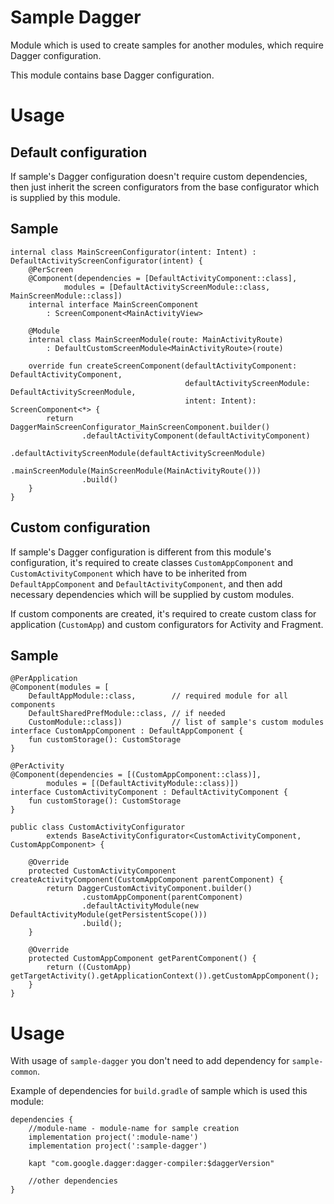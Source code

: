 # Sample Dagger
Module which is used to create samples for another modules, which
require Dagger configuration.

This module contains base Dagger configuration.

# Usage
## Default configuration
If sample's Dagger configuration doesn't require custom dependencies,
then just inherit the screen configurators from the base configurator
which is supplied by this module.

## Sample
```
internal class MainScreenConfigurator(intent: Intent) : DefaultActivityScreenConfigurator(intent) {
    @PerScreen
    @Component(dependencies = [DefaultActivityComponent::class],
            modules = [DefaultActivityScreenModule::class, MainScreenModule::class])
    internal interface MainScreenComponent
        : ScreenComponent<MainActivityView>

    @Module
    internal class MainScreenModule(route: MainActivityRoute)
        : DefaultCustomScreenModule<MainActivityRoute>(route)

    override fun createScreenComponent(defaultActivityComponent: DefaultActivityComponent,
                                       defaultActivityScreenModule: DefaultActivityScreenModule,
                                       intent: Intent): ScreenComponent<*> {
        return DaggerMainScreenConfigurator_MainScreenComponent.builder()
                .defaultActivityComponent(defaultActivityComponent)
                .defaultActivityScreenModule(defaultActivityScreenModule)
                .mainScreenModule(MainScreenModule(MainActivityRoute()))
                .build()
    }
}
```

## Custom configuration
If sample's Dagger configuration is different from this module's
configuration, it's required to create classes `CustomAppComponent` and
`CustomActivityComponent` which have to be inherited from
`DefaultAppComponent` and `DefaultActivityComponent`, and then add
necessary dependencies which will be supplied by custom modules.

If custom components are created, it's required to create custom class
for application (`CustomApp`) and custom configurators for Activity and
Fragment.

## Sample
```
@PerApplication
@Component(modules = [
    DefaultAppModule::class,        // required module for all components
    DefaultSharedPrefModule::class, // if needed
    CustomModule::class])           // list of sample's custom modules
interface CustomAppComponent : DefaultAppComponent {
    fun customStorage(): CustomStorage
}
```
```
@PerActivity
@Component(dependencies = [(CustomAppComponent::class)],
        modules = [(DefaultActivityModule::class)])
interface CustomActivityComponent : DefaultActivityComponent {
    fun customStorage(): CustomStorage
}
```
```
public class CustomActivityConfigurator 
        extends BaseActivityConfigurator<CustomActivityComponent, CustomAppComponent> {
        
    @Override
    protected CustomActivityComponent createActivityComponent(CustomAppComponent parentComponent) {
        return DaggerCustomActivityComponent.builder()
                .customAppComponent(parentComponent)
                .defaultActivityModule(new DefaultActivityModule(getPersistentScope()))
                .build();
    }

    @Override
    protected CustomAppComponent getParentComponent() {
        return ((CustomApp) getTargetActivity().getApplicationContext()).getCustomAppComponent();
    }
}
```

# Usage
With usage of `sample-dagger` you don't need to add dependency for
`sample-common`.

Example of dependencies for `build.gradle` of sample which is used this
module:

```
dependencies {
    //module-name - module-name for sample creation
    implementation project(':module-name')
    implementation project(':sample-dagger')

    kapt "com.google.dagger:dagger-compiler:$daggerVersion"

    //other dependencies
}
```